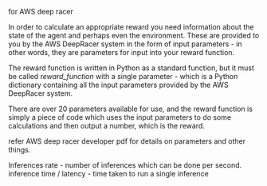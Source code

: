 
for AWS deep racer
  
In order to calculate an appropriate reward you need information about the state of the agent and perhaps even the environment. These are provided to you by the AWS DeepRacer system in the form of input parameters - in other words, they are parameters for input into your reward function.

The reward function is written in Python as a standard function, but it must be called _reward_function_ with a single parameter - which is a Python dictionary containing all the input parameters provided by the AWS DeepRacer system.

There are over 20 parameters available for use, and the reward function is simply a piece of code which uses the input parameters to do some calculations and then output a number, which is the reward.

refer AWS deep racer developer pdf for details on parameters and other things.

Inferences rate - number of inferences which can be done per second.
inference time / latency - time taken to run a single inference